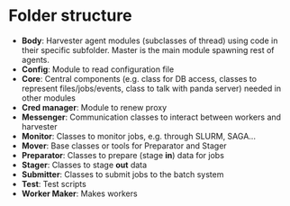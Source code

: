 # Folder structure
* **Body**: Harvester agent modules (subclasses of thread) using code in their specific subfolder. Master is the main module spawning rest of agents.
* **Config**: Module to read configuration file
* **Core**: Central components (e.g. class for DB access, classes to represent files/jobs/events, class to talk with panda server) needed in other modules
* **Cred manager**: Module to renew proxy
* **Messenger**: Communication classes to interact between workers and harvester
* **Monitor**: Classes to monitor jobs, e.g. through SLURM, SAGA...
* **Mover**: Base classes or tools for Preparator and Stager
* **Preparator**: Classes to prepare (stage **in**) data for jobs
* **Stager**: Classes to stage **out** data
* **Submitter**: Classes to submit jobs to the batch system
* **Test**: Test scripts
* **Worker Maker**: Makes workers
